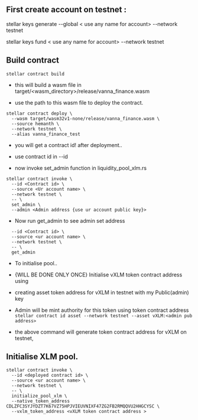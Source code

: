 ## First create account on testnet :

stellar keys generate --global < use any name for account> --network testnet

stellar keys fund < use any name for account> --network testnet

## Build contract
```
stellar contract build
```

- this will build a wasm file in target/<wasm_directory>/release/vanna_finance.wasm

- use the path to this wasm file to deploy the contract.


```
stellar contract deploy \
  --wasm target/wasm32v1-none/release/vanna_finance.wasm \
  --source hemanth \
  --network testnet \
  --alias vanna_finance_test
```

- you will get a contract id! after deployment..

- use contract id in --id <Contract id>

- now invoke set_admin function in liquidity_pool_xlm.rs
```
stellar contract invoke \
  --id <Contract id> \
  --source <Ur account name> \
  --network testnet \
  -- \
  set_admin \ 
  --admin <Admin address {use ur account public key}>
```

- Now run get_admin to see admin set address

```stellar contract invoke \
  --id <Contract id> \
  --source <ur account name> \
  --network testnet \
  -- \
  get_admin 
```

- To initialise pool..

- {WILL BE DONE ONLY ONCE} Initialise vXLM token contract address using 
- creating asset token address  for vXLM in testnet with my Public(admin) key
- Admin will be mint authority for this token using token contract address
   ```stellar contract id asset --network testnet --asset vXLM:<admin pub address>```
- the above command will generate token contract address for vXLM on testnet, 


## Initialise XLM pool.
```
stellar contract invoke \
  --id <deployed contract id> \
  --source <ur account name> \
  --network testnet \
  -- \
  initialize_pool_xlm \
  --native_token_address CDLZFC3SYJYDZT7K67VZ75HPJVIEUVNIXF47ZG2FB2RMQQVU2HHGCYSC \
  --vxlm_token_address <vXLM token contract address >
  ```



